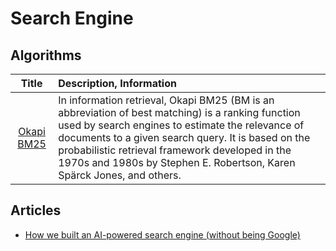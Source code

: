 # Search Engine

## Algorithms

| Title | Description, Information |
| :---:         |          :--- |
|[Okapi BM25](https://en.wikipedia.org/wiki/Okapi_BM25)|In information retrieval, Okapi BM25 (BM is an abbreviation of best matching) is a ranking function used by search engines to estimate the relevance of documents to a given search query. It is based on the probabilistic retrieval framework developed in the 1970s and 1980s by Stephen E. Robertson, Karen Spärck Jones, and others.|

## Articles

- [How we built an AI-powered search engine (without being Google)](https://towardsdatascience.com/how-we-built-an-ai-powered-search-engine-without-being-google-5ad93e5a8591)

